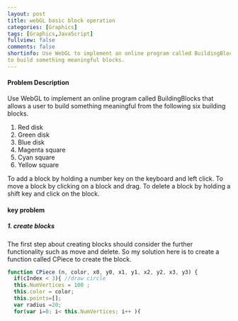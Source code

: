 ```yaml
---
layout: post
title: webGL basic block operation
categories: [Graphics]
tags: [Graphics,JavaScript]
fullview: false
comments: false
shortinfo: Use WebGL to implement an online program called BuildingBlocks that allows a user
to build something meaningful blocks.
---
```

#### Problem Description
Use WebGL to implement an online program called BuildingBlocks that allows a user
to build something meaningful from the following six building blocks.
1.	Red disk
2.	Green disk
3.	Blue disk
4.	Magenta square
5.	Cyan square
6.	Yellow square

To add a block by holding a number key on the keyboard and left click.
To move a block by clicking on a block and drag.
To delete a block by holding a shift key and click on the block.

#### key problem
##### 1. create blocks
The first step about creating blocks should consider the further functionality
such as move and delete. So my solution here is to create a function called CPiece
to create the block.

```javascript
function CPiece (n, color, x0, y0, x1, y1, x2, y2, x3, y3) {
  if(cIndex < 3){ //draw circle
  this.NumVertices = 100 ;
  this.color = color;
  this.points=[];
  var radius =20;
  for(var i=0; i< this.NumVertices; i++ ){
    var x = radius * Math.cos((i / this.NumVertices) * 2.0 * Math.PI)+x0;
    var y = radius * Math.sin((i / this.NumVertices) * 2.0 * Math.PI)+y0;
    this.points.push(vec2(x, y));
  }
  console.log(this.NumVertices);
  this.colors=[];
  for(var i=0; i< this.NumVertices; i++ ){
    this.colors.push(color);
  }
}
else{//draw square
  this.NumVertices = n + 1 ;
  this.color = color;
  this.points=[];
  this.points.push(vec2(x0, y0));
  this.points.push(vec2(x1, y1));
  this.points.push(vec2(x2, y2));
  this.points.push(vec2(x3, y3));
  this.points.push(vec2(x1, y1));
  this.colors=[];
  for (var i=0; i<5; i++) this.colors.push(color);
}
```
In the code above, I split the create block into two part. The first is to generate
a disk. the second one is to generate a square block. Besides the block generate
I need to have different functions inside this CPiece function. For example:
```javascript
this.UpdateOffset = function(dx, dy) {
    this.OffsetX += dx;
    this.OffsetY += dy;
}

this.SetOffset = function(dx, dy) {
    this.OffsetX = dx;
    this.OffsetY = dy;
}
```

##### 2. select blocks
After the basic function of creating blocks and set the changeable variable. I
need to have a function that can tell if my cursor is in the block when I click it.
For example:

 ```javascript
this.isInside = function(x, y) {
     var p=this.transform(x, y);
     for (var i=0; i<this.NumVertices-1; i++) {
     if (this.isInTriangle(p[0], p[1],this.points[0][0],this.points[0][1], this.points[i][0],this.points[i][1],this.points[i+1][0],this.points[i+1][1])) return true;
     }
     return false;
}
```
As you see, I use isInTriangle() to tell if the cursor is in. The basic idea is that
because my circle or square is based on triangle fan, I can divide the shape in to
multiple triangle. After that, I can loop through different triangles to tell if
it is in the block like this:
```javascript
this.isInTriangle = function(px,py,ax,ay,bx,by,cx,cy){ //check if in triangle
   var v0 = [cx-ax,cy-ay];
   var v1 = [bx-ax,by-ay];
   var v2 = [px-ax,py-ay];

   var dot00 = (v0[0]*v0[0]) + (v0[1]*v0[1]);
   var dot01 = (v0[0]*v1[0]) + (v0[1]*v1[1]);
   var dot02 = (v0[0]*v2[0]) + (v0[1]*v2[1]);
   var dot11 = (v1[0]*v1[0]) + (v1[1]*v1[1]);
   var dot12 = (v1[0]*v2[0]) + (v1[1]*v2[1]);

   var invDenom = 1/ (dot00 * dot11 - dot01 * dot01);
   var u = (dot11 * dot02 - dot01 * dot12) * invDenom;
   var v = (dot00 * dot12 - dot01 * dot02) * invDenom;

   return ((u >= 0) && (v >= 0) && (u + v < 1));
  }
```
##### 3. re-render the canvas
This part is easier. Call the function after push the blocks.
```javascript
window.requestAnimFrame(render);
```
##### 4. delete blocks
Delete blocks is just check if the cursor in the shape and pop it out from the array.
```javascript
for (var i=Blocks.length-1; i>=0; i--) {	// search from last to first
      if (Blocks[i].isInside(x, y)) {
        // move Blocks[i] to the top
        var temp=Blocks[i];
        for (var j=i; j<Blocks.length-1; j++) Blocks[j]=Blocks[j+1];
        Blocks[Blocks.length-1]=temp;
        // pop out the blocks
        Blocks.pop();
        // redraw
        // render();
        window.requestAnimFrame(render);
        return;
}
```
The above is sometime I want to adress on this project.


[Project Link](https://scao7.github.io/cs435/project2/Buildingblocks.html)
